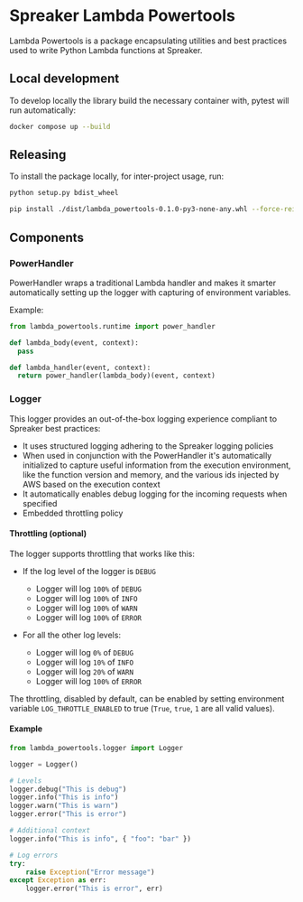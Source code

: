 # Spreaker Lambda Powertools

Lambda Powertools is a package encapsulating utilities and best practices used to write Python Lambda functions at Spreaker.

## Local development

To develop locally the library build the necessary container with, pytest will run automatically:

```bash
docker compose up --build
```

## Releasing

To install the package locally, for inter-project usage, run:

```bash
python setup.py bdist_wheel

pip install ./dist/lambda_powertools-0.1.0-py3-none-any.whl --force-reinstall
```

## Components

### PowerHandler

PowerHandler wraps a traditional Lambda handler and makes it smarter automatically setting up the logger with capturing of environment variables.

Example:

```py
from lambda_powertools.runtime import power_handler

def lambda_body(event, context):
  pass

def lambda_handler(event, context):
  return power_handler(lambda_body)(event, context)
```

### Logger

This logger provides an out-of-the-box logging experience compliant to Spreaker best practices:

- It uses structured logging adhering to the Spreaker logging policies
- When used in conjunction with the PowerHandler it's automatically initialized to capture useful information from the execution environment, like the function version and memory, and the various ids injected by AWS based on the execution context
- It automatically enables debug logging for the incoming requests when specified
- Embedded throttling policy

#### Throttling (optional)

The logger supports throttling that works like this:

- If the log level of the logger is `DEBUG`
    + Logger will log `100%` of `DEBUG`
    + Logger will log `100%` of `INFO`
    + Logger will log `100%` of `WARN`
    + Logger will log `100%` of `ERROR`

- For all the other log levels:
    + Logger will log `0%` of `DEBUG`
    + Logger will log `10%` of `INFO`
    + Logger will log `20%` of `WARN`
    + Logger will log `100%` of `ERROR`

The throttling, disabled by default, can be enabled by setting environment variable `LOG_THROTTLE_ENABLED` to true (`True`, `true`, `1` are all valid values).

#### Example

```py
from lambda_powertools.logger import Logger

logger = Logger()

# Levels
logger.debug("This is debug")
logger.info("This is info")
logger.warn("This is warn")
logger.error("This is error")

# Additional context
logger.info("This is info", { "foo": "bar" })

# Log errors
try:
    raise Exception("Error message")
except Exception as err:
    logger.error("This is error", err)
```
